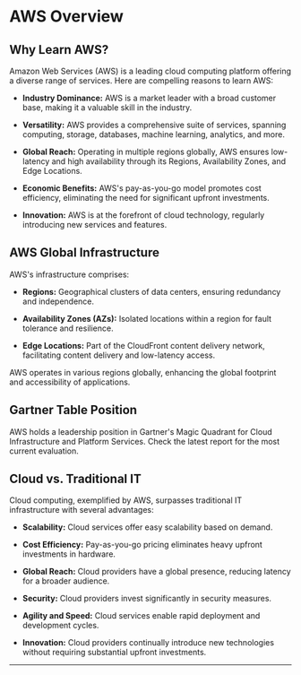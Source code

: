 # AWS Overview

## Why Learn AWS?

Amazon Web Services (AWS) is a leading cloud computing platform offering a diverse range of services. Here are compelling reasons to learn AWS:

- **Industry Dominance:** AWS is a market leader with a broad customer base, making it a valuable skill in the industry.

- **Versatility:** AWS provides a comprehensive suite of services, spanning computing, storage, databases, machine learning, analytics, and more.

- **Global Reach:** Operating in multiple regions globally, AWS ensures low-latency and high availability through its Regions, Availability Zones, and Edge Locations.

- **Economic Benefits:** AWS's pay-as-you-go model promotes cost efficiency, eliminating the need for significant upfront investments.

- **Innovation:** AWS is at the forefront of cloud technology, regularly introducing new services and features.

## AWS Global Infrastructure

AWS's infrastructure comprises:

- **Regions:** Geographical clusters of data centers, ensuring redundancy and independence.

- **Availability Zones (AZs):** Isolated locations within a region for fault tolerance and resilience.

- **Edge Locations:** Part of the CloudFront content delivery network, facilitating content delivery and low-latency access.

AWS operates in various regions globally, enhancing the global footprint and accessibility of applications.

## Gartner Table Position

AWS holds a leadership position in Gartner's Magic Quadrant for Cloud Infrastructure and Platform Services. Check the latest report for the most current evaluation.

## Cloud vs. Traditional IT

Cloud computing, exemplified by AWS, surpasses traditional IT infrastructure with several advantages:

- **Scalability:** Cloud services offer easy scalability based on demand.

- **Cost Efficiency:** Pay-as-you-go pricing eliminates heavy upfront investments in hardware.

- **Global Reach:** Cloud providers have a global presence, reducing latency for a broader audience.

- **Security:** Cloud providers invest significantly in security measures.

- **Agility and Speed:** Cloud services enable rapid deployment and development cycles.

- **Innovation:** Cloud providers continually introduce new technologies without requiring substantial upfront investments.

---

